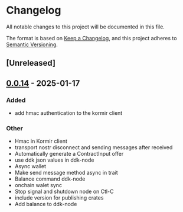 # Changelog

All notable changes to this project will be documented in this file.

The format is based on [Keep a Changelog](https://keepachangelog.com/en/1.0.0/),
and this project adheres to [Semantic Versioning](https://semver.org/spec/v2.0.0.html).

## [Unreleased]

## [0.0.14](https://github.com/bennyhodl/dlcdevkit/compare/ddk-node-v0.0.13...ddk-node-v0.0.14) - 2025-01-17

### Added

- add hmac authentication to the kormir client

### Other

- Hmac in Kormir client
- transport nostr disconnect and sending messages after received
- Automatically generate a ContractInput offer
- use ddk json values in ddk-node
- Async wallet
- Make send message method async in trait
- Balance command ddk-node
- onchain walet sync
- Stop signal and shutdown node on Ctl-C
- include version for publishing crates
- Add balance to ddk-node
